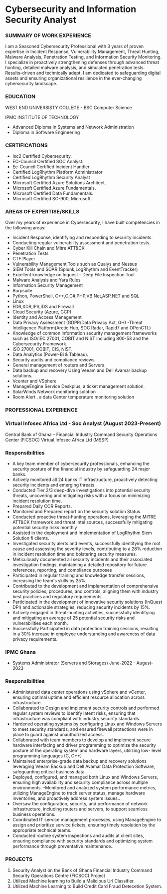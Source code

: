 # Cybersecurity and Information Security Analyst

###  SUMMARY OF WORK EXPERIENCE
I am a Seasoned Cybersecurity Professional with 3 years of proven expertise in Incident Response, Vulnerability Management, 
Threat Hunting, Malware Analysis, Penetration Testing, and Information Security Monitoring.
I specialize in proactively strengthening defenses through advanced threat hunting, detailed malware analysis, 
and simulated penetration tests. Results-driven and technically adept, 
I am dedicated to safeguarding digital assets and ensuring organizational resilience in the ever-changing cybersecurity landscape.

###  EDUCATION
WEST END UNIVERSISTY COLLEGE - BSC Computer Science

IPMC INSTITUTE OF TECHNOLOGY
- Advanced Diploma in Systems and Network Administration
- Diploma in Software Engineering

###  CERTIFICATIONS
- Isc2 Certified Cybersecurity.
- EC-Council Certified SOC Analyst.
- Ec-Council Certified Incident Handler
- Certified LogRhythm Platform Administrator
- Certified LogRhythm Security Analyst
- Microsoft Certified Azure Solutions Architect.
- Microsoft Certified Azure Fundamentals.
- Microsoft Certified Data Fundamentals.
- Microsoft Certified SC-900, Microsoft.


### AREAS OF EXPERTISE/SKILLS
Over my years of experience in Cybersecurity, I have built competencies in the following areas:
- Incident Response, identifying and responding to security incidents.
- Conducting regular vulnerability assessment and penetration tests.
- Cyber Kill Chain and Mitre ATT&CK
- Penetration Tests
- CTF Player
- Vulnerability Management Tools such as Qualys and Nessus
- SIEM Tools and SOAR (Splunk,LogRhythm and EventTracker)
- Excellent knowledge on Inquest - Deep File Inspection Tool
- Malware Analysis and Yara Rules
- Information Security Management
-	Burpsuite
-	Python, PowerShell,
C++,C,C#,PHP,VB.Net,ASP.NET and SQL
-	Linux
-	EDR,XDR,IPS,IDS and Firewall
-	Cloud Security (Azure, GCP)
-	Identity and Access Management
-	Data Privacy Assessment (GDPR/Data Privacy Act, GH)
-Threat Intelligence Platform(Arctic Hub, SOC Radar, Rapid7 and OPenCTI.)
- Knowledge of common information security management frameworks such as ISO/IEC
27001, COBIT and NIST including 800-53 and the Cybersecurity Framework.
- ISO 27001, COBIT, CIS, NIST.
- Data Analytics (Power-Bi & Tableau).
- Security audits and compliance reviews.
- General management of routers and Servers.
- Data backup and recovery Using Veeam and Dell Avamar backup solutions.
- Vcenter and VSphere
- ManageEngine Service Deskplus, a ticket management solution.
- SolarWinds Network monitoring solotion
- Room Alert , a data Center temperature monitoring solution

### PROFESSIONAL EXPERIENCE
### Virtual Infosec Africa Ltd  - Soc Analyst (August 2023-Present)

  Central Bank of Ghana – Financial Industry Command Security Operations Center (FICSOC) Virtual Infosec Africa Ltd (MSSP)

### Responsibilities
- A key team member of cybersecurity professionals, enhancing the security posture of the financial industry by safeguarding 24 major banks.
- Actively monitored all 24 banks IT infrastructure, proactively detecting security incidents and emerging threats.
- Conducted Tier 2/3 deep-dive investigations into potential security threats, uncovering and
mitigating risks with a focus on minimizing incident resolution time.
-	Prepared Daily COR Reports.
-	Monitored and Prepared report on the security solution Status.
-	Conducted proactive threat-hunting operations, leveraging the MITRE ATT&CK framework and threat intel
sources, successfully mitigating potential security risks monthly
-	Assisted in the deployment and Implementation of LogRhythm Siem Solution fi clients.
-	Investigated security alerts and events, successfully identifying the root cause and assessing the severity levels, contributing to a 28% reduction in incident resolution time and bolstering security measures.
-	Meticulously documented all security incidents and their associated investigation findings, maintaining a detailed repository for future references, reporting, and compliance purposes
-	Participated in regular training and knowledge transfer sessions, increasing the team's skills by 25%.
-	Contributed to the development and implementation of comprehensive security policies, procedures, and controls, aligning them with industry best practices and regulatory requirements.
-	Participated in the development of innovative security solutions (InQuest DPI) and actionable strategies, reducing security incidents by 15%.
-	Actively engaged in threat-hunting activities, successfully identifying and mitigating an average of 25 potential security risks and vulnerabilities each month.
-	Successfully Participated in data protection training sessions, resulting in a 30% increase in employee understanding and awareness of data privacy requirements.


### IPMC Ghana
- Systems Administrator (Servers and Storages) June-2022 - August-2023

### Responsibilities
- Administered data center operations using vSphere and vCenter, ensuring optimal uptime and efficient
resource allocation across infrastructure.
- Collaborated to Design and implement security controls and performed regular system reviews to identify
latent risks, ensuring that infrastructure was compliant with industry security standards.
- Hardened operating systems by configuring Linux and Windows Servers to meet security standards, and
ensured firewall protections were in place to guard against unauthorized access.
- Collaborated with team members to develop and implement secure hardware interfacing and driver
programming to optimize the security posture of the operating system and hardware layers, utilizing low-
level programming languages (C, C++)
- Maintained enterprise-grade data backup and recovery solutions leveraging Veeam Backup and Dell
Avamar Data Protection Software, safeguarding critical business data.
- Deployed, configured, and managed both Linux and Windows Servers, ensuring high availability and
security compliance across multiple environments.
-Monitored and analyzed system performance metrics, utilizing ManageEngine to track server status,
manage hardware inventories, and proactively address system issues..
- Oversaw the configuration, security, and performance of network infrastructure, including routers and
servers, to support seamless business operations.
- Coordinated IT service management processes, using ManageEngine to assign and prioritize service
tickets, ensuring timely resolution by the appropriate technical teams.
- Conducted routine system inspections and audits at client sites, ensuring compliance with security
standards and optimizing system performance through preventative maintenance..

### PROJECTS
1. Security Analyst on the Bank of Ghana  Financial Industry Command Security Operations Centre (FICSOC) Project 
2. Utilized Machine learning to Build a Malicious Url Classifier.
3. Utilized Machine Learning to Build Credit Card Fraud Detecetion System.
